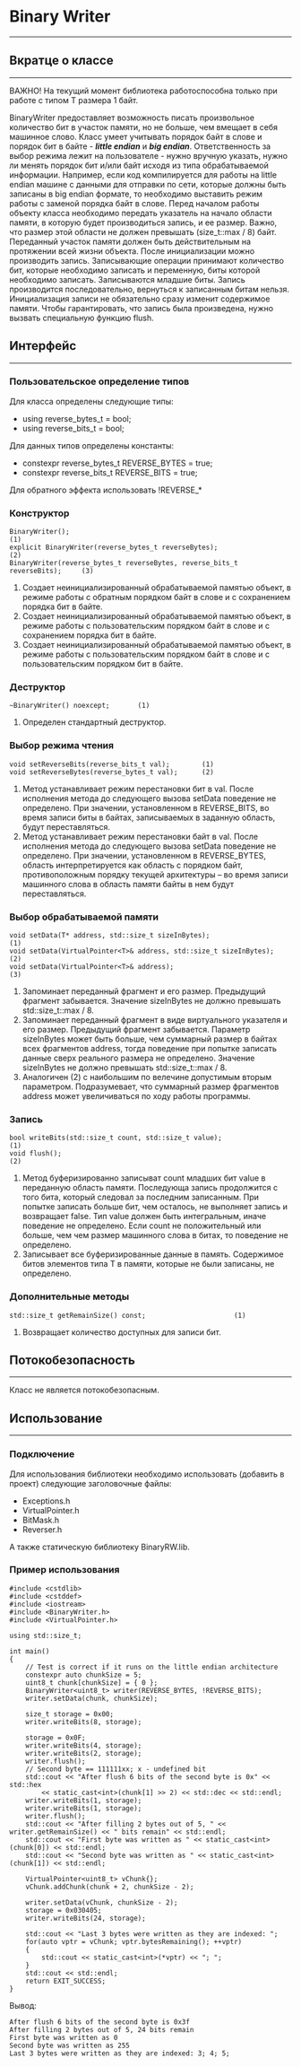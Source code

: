 # Binary Writer
---

## Вкратце о классе
---
ВАЖНО! На текущий момент библиотека работоспособна только при работе с типом T размера 1 байт.

BinaryWriter предоставляет возможность писать произвольное количество бит в участок памяти, но не больше, чем вмещает в себя машинное слово. 
Класс умеет учитывать порядок байт в слове и порядок бит в байте - ***little endian*** и ***big endian***. Ответственность за выбор режима лежит на пользователе - нужно вручную указать, нужно ли менять порядок бит и/или байт исходя из типа обрабатываемой информации. Например, если код компилируется для работы на little endian машине с данными для отправки по сети, которые должны быть записаны в big endian формате, то необходимо выставить режим работы с заменой порядка байт в слове.
Перед началом работы объекту класса необходимо передать указатель на начало области памяти, в которую будет производиться запись, и ее размер. Важно, что размер этой области не должен превышать (size_t::max / 8) байт.
Переданный участок памяти должен быть действительным на протяжении всей жизни объекта.
После инициализации можно производить запись. Записывающие операции принимают количество бит, которые необходимо записать и переменную, биты которой необходимо записать. Записываются младшие биты. 
Запись производится последовательно, вернуться к записанным битам нельзя. Инициализация записи не обязательно сразу изменит содержимое памяти. Чтобы гарантировать, что запись была произведена, нужно вызвать специальную функцию flush.

## Интерфейс
---
### Пользовательское определение типов
Для класса определены следующие типы:
* using reverse_bytes_t = bool;
* using reverse_bits_t = bool;

Для данных типов определены константы:
* constexpr reverse_bytes_t REVERSE_BYTES = true;
* constexpr reverse_bits_t REVERSE_BITS = true;

Для обратного эффекта использовать !REVERSE_*

### Конструктор
	BinaryWriter();                                                             (1)
	explicit BinaryWriter(reverse_bytes_t reverseBytes);                        (2)
	BinaryWriter(reverse_bytes_t reverseBytes, reverse_bits_t reverseBits);     (3)

1) Создает неинициализированный обрабатываемой памятью объект, в режиме работы с обратным порядком байт в слове и с сохранением порядка бит в байте.
2) Создает неинициализированный обрабатываемой памятью объект, в режиме работы с пользовательским порядком байт в слове и с сохранением порядка бит в байте.
3) Создает неинициализированный обрабатываемой памятью объект, в режиме работы с пользовательским порядком байт в слове и  с пользовательским порядком бит в байте.

### Деструктор
	~BinaryWriter() noexcept;       (1)
	
1) Определен стандартный деструктор.

### Выбор режима чтения
	void setReverseBits(reverse_bits_t val);        (1)
	void setReverseBytes(reverse_bytes_t val);      (2)
	
1) Метод устанавливает режим перестановки бит в val. После исполнения метода до следующего вызова setData поведение не определено. При значении, установленном в REVERSE_BITS, во время записи биты в байтах, записываемых в заданную область, будут переставляться.
2) Метод устанавливает режим перестановки байт в val. После исполнения метода до следующего вызова setData поведение не определено. При значении, установленном в REVERSE_BYTES, область интерпретируется как область с порядком байт, противоположным порядку текущей архитектуры – во время записи машинного слова в область памяти байты в нем будут переставляться.

### Выбор обрабатываемой памяти
	void setData(T* address, std::size_t sizeInBytes);                    (1)
	void setData(VirtualPointer<T>& address, std::size_t sizeInBytes);    (2)
    void setData(VirtualPointer<T>& address);                             (3)

1) Запоминает переданный фрагмент и его размер. Предыдущий фрагмент забывается. Значение sizeInBytes не должно превышать std::size_t::max / 8.
2) Запоминает переданный фрагмент в виде виртуального указателя и его размер. Предыдущий фрагмент забывается. Параметр sizeInBytes может быть больше, чем суммарный размер в байтах всех фрагментов address, тогда поведение при попытке записать данные сверх реального размера не определено. Значение sizeInBytes не должно превышать std::size_t::max / 8.
3) Аналогичен (2) с наибольшим по велечине допустимым вторым параметром. Подразумевает, что суммарный размер фрагментов address может увеличиваться по ходу работы программы.

### Запись

	bool writeBits(std::size_t count, std::size_t value);               (1)
	void flush();                                                       (2)

1) Метод буферизированно записыват count младших бит value в переданную область памяти. Последующа запись продолжится с того бита, который следовал за последним записанным. При попытке записать больше бит, чем осталось, не выполняет запись и возвращает false. Тип value должен быть интегральным, иначе поведение не определено. Если count не положительный или больше, чем чем размер машинного слова в битах, то поведение не определено. 
2) Записывает все буферизированные данные в память. Содержимое битов элементов типа T в памяти, которые не были записаны, не определено.

### Дополнительные методы

	std::size_t getRemainSize() const;                      (1)

1. Возвращает количество доступных для записи бит. 

## Потокобезопасность
---
Класс не является потокобезопасным.

## Использование
---
### Подключение
Для использования библиотеки необходимо использовать (добавить в проект) следующие заголовочные файлы:
- Exceptions.h
- VirtualPointer.h
- BitMask.h
- Reverser.h

А также статическую библиотеку BinaryRW.lib.

### Пример использования
    #include <cstdlib>
    #include <cstddef>
    #include <iostream>
    #include <BinaryWriter.h>
    #include <VirtualPointer.h>
    
    using std::size_t;
    
    int main()
    {
    	// Test is correct if it runs on the little endian architecture
    	constexpr auto chunkSize = 5;
    	uint8_t chunk[chunkSize] = { 0 };
    	BinaryWriter<uint8_t> writer(REVERSE_BYTES, !REVERSE_BITS);
    	writer.setData(chunk, chunkSize);
    
    	size_t storage = 0x00;
    	writer.writeBits(8, storage);
    
    	storage = 0x0F;
    	writer.writeBits(4, storage);
    	writer.writeBits(2, storage);
    	writer.flush();
    	// Second byte == 111111xx; x - undefined bit
		std::cout << "After flush 6 bits of the second byte is 0x" << std::hex
			<< static_cast<int>(chunk[1] >> 2) << std::dec << std::endl;
    	writer.writeBits(1, storage);
    	writer.writeBits(1, storage);
    	writer.flush();
    	std::cout << "After filling 2 bytes out of 5, " << writer.getRemainSize() << " bits remain" << std::endl;
    	std::cout << "First byte was written as " << static_cast<int>(chunk[0]) << std::endl;
    	std::cout << "Second byte was written as " << static_cast<int>(chunk[1]) << std::endl;
    
    	VirtualPointer<uint8_t> vChunk{};
    	vChunk.addChunk(chunk + 2, chunkSize - 2);
    
    	writer.setData(vChunk, chunkSize - 2);
    	storage = 0x030405;
    	writer.writeBits(24, storage);
    	
    	std::cout << "Last 3 bytes were written as they are indexed: ";
    	for(auto vptr = vChunk; vptr.bytesRemaining(); ++vptr)
    	{
    		std::cout << static_cast<int>(*vptr) << "; ";
    	}
    	std::cout << std::endl;
    	return EXIT_SUCCESS;
    }


Вывод:

    After flush 6 bits of the second byte is 0x3f
    After filling 2 bytes out of 5, 24 bits remain
    First byte was written as 0
    Second byte was written as 255
    Last 3 bytes were written as they are indexed: 3; 4; 5;
